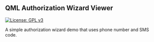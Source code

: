 ## QML Authorization Wizard Viewer

[![License: GPL v3](https://img.shields.io/badge/License-GPL%20v3-blue.svg)](http://www.gnu.org/licenses/gpl-3.0)
<!---
[![Build Status](https://travis-ci.org/papyros/qml-material.svg?branch=develop)](https://travis-ci.org/papyros/qml-material)
--->

A simple authorization wizard demo that uses phone number and SMS code.
